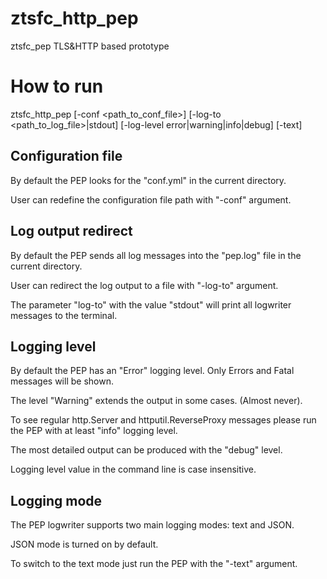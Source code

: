 # ztsfc_http_pep
ztsfc_pep TLS&amp;HTTP based prototype

# How to run
ztsfc_http_pep [-conf <path_to_conf_file>] [-log-to <path_to_log_file>|stdout] [-log-level error|warning|info|debug] [-text]

## Configuration file
By default the PEP looks for the "conf.yml" in the current directory.

User can redefine the configuration file path with "-conf" argument.

## Log output redirect
By default the PEP sends all log messages into the "pep.log" file in the current directory.

User can redirect the log output to a file with "-log-to" argument.

The parameter "log-to" with the value "stdout" will print all logwriter messages to the terminal.

## Logging level
By default the PEP has an "Error" logging level. Only Errors and Fatal messages will be shown.

The level "Warning" extends the output in some cases. (Almost never).

To see regular http.Server and httputil.ReverseProxy messages please run the PEP with at least "info" logging level.

The most detailed output can be produced with the "debug" level.

Logging level value in the command line is case insensitive.


## Logging mode
The PEP logwriter supports two main logging modes: text and JSON.

JSON mode is turned on by default.

To switch to the text mode just run the PEP with the "-text" argument.
